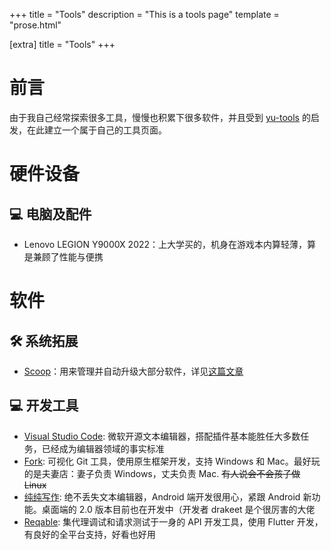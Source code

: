 +++
title = "Tools"
description = "This is a tools page"
template = "prose.html"

[extra]
title = "Tools"
+++

# 前言

由于我自己经常探索很多工具，慢慢也积累下很多软件，并且受到 [yu-tools](https://github.com/pseudoyu/yu-tools) 的启发，在此建立一个属于自己的工具页面。

# 硬件设备

## :computer: 电脑及配件

- Lenovo LEGION Y9000X 2022：上大学买的，机身在游戏本内算轻薄，算是兼顾了性能与便携

# 软件

## :hammer_and_wrench: 系统拓展

- [Scoop](https://scoop.sh/)：用来管理并自动升级大部分软件，详见[这篇文章](../posts/scoop)

## :computer: 开发工具

- [Visual Studio Code](https://code.visualstudio.com/): 微软开源文本编辑器，搭配插件基本能胜任大多数任务，已经成为编辑器领域的事实标准
- [Fork](https://fork.dev/): 可视化 Git 工具，使用原生框架开发，支持 Windows 和 Mac。最好玩的是夫妻店：妻子负责 Windows，丈夫负责 Mac. ~~有人说会不会孩子做 Linux~~
- [纯纯写作](https://writer.drakeet.com/): 绝不丢失文本编辑器，Android 端开发很用心，紧跟 Android 新功能。桌面端的 2.0 版本目前也在开发中（开发者 drakeet 是个很厉害的大佬
- [Reqable](https://reqable.com/): 集代理调试和请求测试于一身的 API 开发工具，使用
  Flutter 开发，有良好的全平台支持，好看也好用
